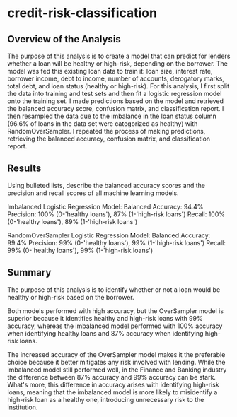 # credit-risk-classification

## Overview of the Analysis

The purpose of this analysis is to create a model that can predict for lenders whether a loan will be healthy or high-risk, depending on the borrower. The model was fed this existing loan data to train it: loan size,	interest rate,	borrower income,	debt to income,	number of accounts,	derogatory marks,	total debt,	and loan status (healthy or high-risk). For this analysis, I first split the data into training and test sets and then fit a logistic regression model onto the training set. I made predictions based on the model and retrieved the balanced accuracy score, confusion matrix, and classification report. I then resampled the data due to the imbalance in the loan status column (96.6% of loans in the data set were categorized as healthy) with RandomOverSampler. I repeated the process of making predictions, retrieving the balanced accuracy, confusion matrix, and classification report. 
## Results

Using bulleted lists, describe the balanced accuracy scores and the precision and recall scores of all machine learning models.

Imbalanced Logistic Regression Model:
    Balanced Accuracy: 94.4%
    Precision: 100% (0-'healthy loans'), 87% (1-'high-risk loans')
    Recall: 100% (0-'healthy loans'), 89% (1-'high-risk loans')

RandomOverSampler Logistic Regression Model:
    Balanced Accuracy: 99.4%
    Precision: 99% (0-'healthy loans'), 99% (1-'high-risk loans')
    Recall: 99% (0-'healthy loans'), 99% (1-'high-risk loans')

## Summary
The purpose of this analysis is to identify whether or not a loan would be healthy or high-risk based on the borrower.

Both models performed with high accuracy, but the OverSampler model is superior because it identifies healthy and high-risk loans with 99% accuracy, whereas the imbalanced model performed with 100% accuracy when identifying healthy loans and 87% accuracy when identifying high-risk loans. 

The increased accuracy of the OverSampler model makes it the preferable choice because it better mitigates any risk involved with lending. While the imbalanced model still performed well, in the Finance and Banking industry the difference between 87% accuracy and 99% accuracy can be stark. What's more, this difference in accuracy arises with identifying high-risk loans, meaning that the imbalanced model is more likely to misidentify a high-risk loan as a healthy one, introducing unnecessary risk to the institution.
